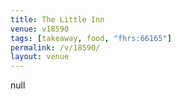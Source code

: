 ```yaml
---
title: The Little Inn
venue: v18590
tags: [takeaway, food, "fhrs:66165"]
permalink: /v/18590/
layout: venue
---
```

null